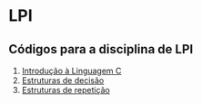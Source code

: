 # LPI
## Códigos para a disciplina de LPI

1. [Introdução à Linguagem C](https://github.com/jauberth/LPI/tree/main/aula%2001)
2. [Estruturas de decisão](https://github.com/jauberth/LPI/tree/main/aula%2002)
3. [Estruturas de repetição](https://github.com/jauberth/LPI/tree/main/aula%2003)



